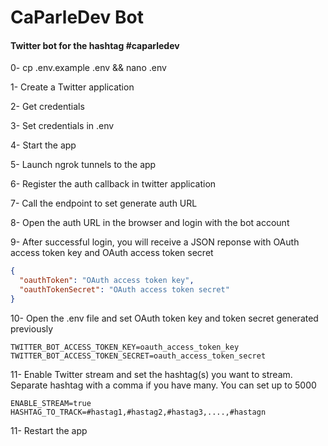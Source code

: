 # CaParleDev Bot

#### Twitter bot for the hashtag #caparledev

0- cp .env.example .env && nano .env

1- Create a Twitter application

2- Get credentials

3- Set credentials in .env

4- Start the app

5- Launch ngrok tunnels to the app

6- Register the auth callback in twitter application

7- Call the endpoint to set generate auth URL

8- Open the auth URL in the browser and login with the bot account

9- After successful login, you will receive a JSON reponse with OAuth access token key and OAuth access token secret
```json
{
  "oauthToken": "OAuth access token key",
  "oauthTokenSecret": "OAuth access token secret"
}
```

10- Open the .env file and set OAuth token key and token secret generated previously
```dotenv
TWITTER_BOT_ACCESS_TOKEN_KEY=oauth_access_token_key
TWITTER_BOT_ACCESS_TOKEN_SECRET=oauth_access_token_secret
```

11- Enable Twitter stream and set the hashtag(s) you want to stream. Separate hashtag with a comma if you have many. You can set up to 5000
```dotenv
ENABLE_STREAM=true
HASHTAG_TO_TRACK=#hastag1,#hastag2,#hastag3,....,#hastagn
```

11- Restart the app